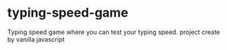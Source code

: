 # typing-speed-game
Typing speed game where you can test your typing speed. project create by vanilla javascript
